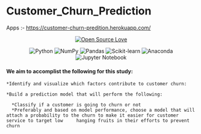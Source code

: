 # Customer_Churn_Prediction

Apps :- https://customer-churn-predition.herokuapp.com/
<div>
<center>

[![Open Source Love](https://badges.frapsoft.com/os/v1/open-source.svg?v=103)](https://github.com/ellerbrock/open-source-badges/)
</center>
</div>

<center>

![Python](https://img.shields.io/badge/python-3670A0?style=for-the-badge&logo=python&logoColor=ffdd54)
![NumPy](https://img.shields.io/badge/numpy-%23013243.svg?style=for-the-badge&logo=numpy&logoColor=white)
![Pandas](https://img.shields.io/badge/pandas-%23150458.svg?style=for-the-badge&logo=pandas&logoColor=white)
![Scikit-learn](https://img.shields.io/badge/Scikit--learn-1.1.1-blue)
![Anaconda](https://img.shields.io/badge/Anaconda-%2344A833.svg?style=for-the-badge&logo=anaconda&logoColor=white)
![Jupyter Notebook](https://img.shields.io/badge/jupyter-%23FA0F00.svg?style=for-the-badge&logo=jupyter&logoColor=white)

</center>

#### We aim to accomplist the following for this study:

    *Identify and visualize which factors contribute to customer churn:

    *Build a prediction model that will perform the following:

      *Classify if a customer is going to churn or not
      *Preferably and based on model performance, choose a model that will attach a probability to the churn to make it easier for customer service to target low     hanging fruits in their efforts to prevent churn

